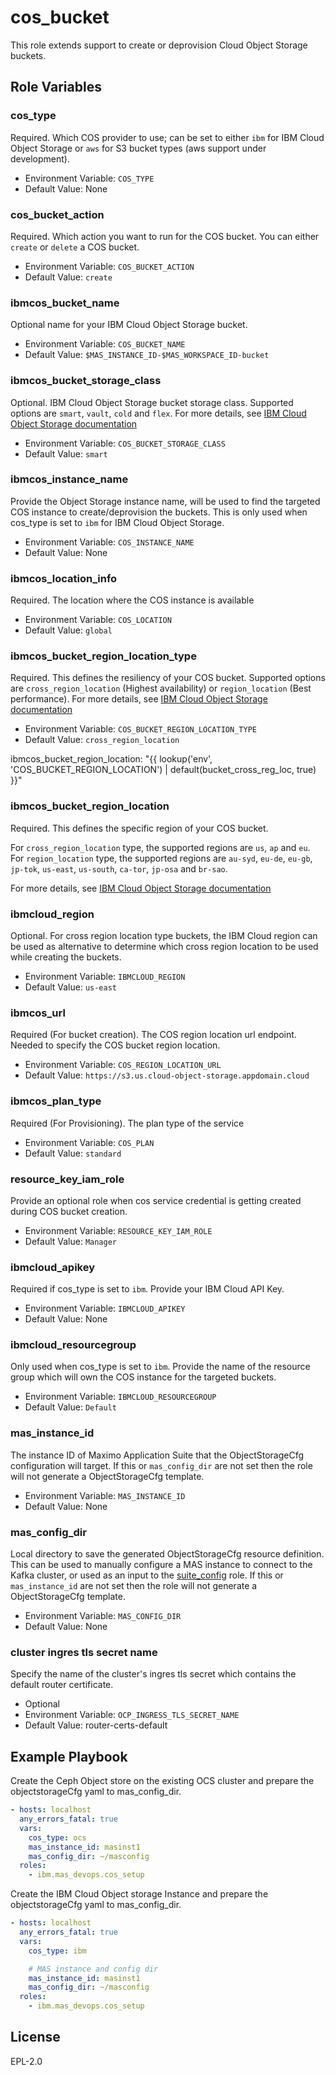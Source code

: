 cos_bucket
===
This role extends support to create or deprovision Cloud Object Storage buckets.

Role Variables
--------------
### cos_type
Required.  Which COS provider to use; can be set to either `ibm` for IBM Cloud Object Storage or `aws` for S3 bucket types (aws support under development).

- Environment Variable: `COS_TYPE`
- Default Value: None

### cos_bucket_action
Required.  Which action you want to run for the COS bucket. You can either `create` or `delete` a COS bucket.

- Environment Variable: `COS_BUCKET_ACTION`
- Default Value: `create`

### ibmcos_bucket_name
Optional name for your IBM Cloud Object Storage bucket.

- Environment Variable: `COS_BUCKET_NAME`
- Default Value: `$MAS_INSTANCE_ID-$MAS_WORKSPACE_ID-bucket`

### ibmcos_bucket_storage_class
Optional. IBM Cloud Object Storage bucket storage class. Supported options are `smart`, `vault`, `cold` and `flex`.
For more details, see [IBM Cloud Object Storage documentation](https://cloud.ibm.com/docs/cloud-object-storage/iam?topic=cloud-object-storage-classes#classes-locationconstraint)

- Environment Variable: `COS_BUCKET_STORAGE_CLASS`
- Default Value: `smart`

### ibmcos_instance_name
Provide the Object Storage instance name, will be used to find the targeted COS instance to create/deprovision the buckets. This is only used when cos_type is set to `ibm` for IBM Cloud Object Storage.

- Environment Variable: `COS_INSTANCE_NAME`
- Default Value: None

### ibmcos_location_info
Required. The location where the COS instance is available

  - Environment Variable: `COS_LOCATION`
  - Default Value: `global`

### ibmcos_bucket_region_location_type
Required. This defines the resiliency of your COS bucket. Supported options are `cross_region_location` (Highest availability) or `region_location` (Best performance).
For more details, see [IBM Cloud Object Storage documentation](https://cloud.ibm.com/docs/cloud-object-storage/basics?topic=cloud-object-storage-endpoints)

  - Environment Variable: `COS_BUCKET_REGION_LOCATION_TYPE`
  - Default Value: `cross_region_location`

ibmcos_bucket_region_location: "{{ lookup('env', 'COS_BUCKET_REGION_LOCATION') | default(bucket_cross_reg_loc, true) }}"
### ibmcos_bucket_region_location
Required. This defines the specific region of your COS bucket.

For `cross_region_location` type, the supported regions are `us`, `ap` and `eu`.
For `region_location` type, the supported regions are `au-syd`, `eu-de`, `eu-gb`, `jp-tok`, `us-east`, `us-south`, `ca-tor`, `jp-osa` and `br-sao`.

For more details, see [IBM Cloud Object Storage documentation](https://cloud.ibm.com/docs/cloud-object-storage/basics?topic=cloud-object-storage-endpoints)

### ibmcloud_region
Optional. For cross region location type buckets, the IBM Cloud region can be used as alternative to determine which cross region location to be used while creating the buckets.
  - Environment Variable: `IBMCLOUD_REGION`
  - Default Value: `us-east`

### ibmcos_url
Required (For bucket creation). The COS region location url endpoint. Needed to specify the COS bucket region location.
  - Environment Variable: `COS_REGION_LOCATION_URL`
  - Default Value: `https://s3.us.cloud-object-storage.appdomain.cloud`

### ibmcos_plan_type
Required (For Provisioning). The plan type of the service
  - Environment Variable: `COS_PLAN`
  - Default Value: `standard`
### resource_key_iam_role
Provide an optional role when cos service credential is getting created during COS bucket creation.
  - Environment Variable: `RESOURCE_KEY_IAM_ROLE`
  - Default Value: `Manager` 

### ibmcloud_apikey
Required if cos_type is set to `ibm`.  Provide your IBM Cloud API Key.

- Environment Variable: `IBMCLOUD_APIKEY`
- Default Value: None

### ibmcloud_resourcegroup
Only used when cos_type is set to `ibm`.  Provide the name of the resource group which will own the COS instance for the targeted buckets.

- Environment Variable: `IBMCLOUD_RESOURCEGROUP`
- Default Value: `Default`

### mas_instance_id
The instance ID of Maximo Application Suite that the ObjectStorageCfg configuration will target.  If this or `mas_config_dir` are not set then the role will not generate a ObjectStorageCfg template.

- Environment Variable: `MAS_INSTANCE_ID`
- Default Value: None

### mas_config_dir
Local directory to save the generated ObjectStorageCfg resource definition.  This can be used to manually configure a MAS instance to connect to the Kafka cluster, or used as an input to the [suite_config](suite_config.md) role. If this or `mas_instance_id` are not set then the role will not generate a ObjectStorageCfg template.

- Environment Variable: `MAS_CONFIG_DIR`
- Default Value: None

### cluster ingres tls secret name
Specify the name of the cluster's ingres tls secret which contains the default router certificate.

- Optional
- Environment Variable: `OCP_INGRESS_TLS_SECRET_NAME`
- Default Value: router-certs-default


Example Playbook
----------------

Create the Ceph Object store on the existing OCS cluster and prepare the objectstorageCfg yaml to mas_config_dir.
```yaml
- hosts: localhost
  any_errors_fatal: true
  vars:
    cos_type: ocs
    mas_instance_id: masinst1
    mas_config_dir: ~/masconfig
  roles:
    - ibm.mas_devops.cos_setup
```
Create the IBM Cloud Object storage Instance and prepare the objectstorageCfg yaml to mas_config_dir.
```yaml
- hosts: localhost
  any_errors_fatal: true
  vars:
    cos_type: ibm

    # MAS instance and config dir
    mas_instance_id: masinst1
    mas_config_dir: ~/masconfig
  roles:
    - ibm.mas_devops.cos_setup
```
License
-------

EPL-2.0
